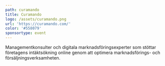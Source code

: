 ```yaml
---
path: curamando
title: Curamando
logo: /assets/curamando.png
url: 'https://curamando.com/'
color: '#558079'
sponsortype: event
---
```

Managementkonsulter och digitala marknadsföringsexperter som stöttar företagens intäktsökning online genom att optimera marknadsförings- och försäljningsverksamheten.
